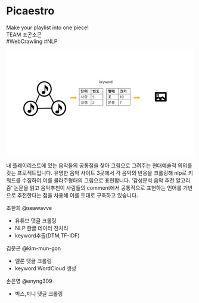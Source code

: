 # Picaestro  
Make your playlist into one piece!  
TEAM 조곤소곤  
#WebCrawling #NLP
  
  <img src="https://github.com/seawavve/Picaestro/blob/main/Methodology.jpg">  
  
  내 플레이리스트에 있는 음악들의 공통점을 찾아 그림으로 그려주는 현대예술적 의의를 갖는 프로젝트입니다. 유명한 음악 사이트 3곳에서 각 음악의 반응을 크롤링해 nlp로 키워드를 수집하여 이를 콜라주형태의 그림으로 표현합니다. ‘감성분석 음악 추천 알고리즘’ 논문을 읽고 음악추천이 사람들의 comment에서 공통적으로 표현하는 언어를 기반으로 추천한다는 점을 차용해 이를 토대로 구축하고 있습니다.    
    
조한희 @seawavve  
 + 유튜브 댓글 크롤링  
 + NLP 한글 데이터 전처리 
 + keyword추출(DTM,TF-IDF)  
   
김문곤 @kim-mun-gon  
 + 멜론 댓글 크롤링  
 + keyword WordCloud 생성  
   
손은영 @enyng309  
 + 벅스,지니 댓글 크롤링

